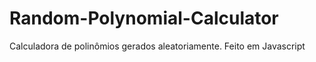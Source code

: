 # Random-Polynomial-Calculator
Calculadora de polinômios gerados aleatoriamente. Feito em Javascript
